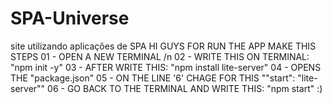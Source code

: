 # SPA-Universe
site utilizando aplicações de SPA
HI GUYS FOR RUN THE APP MAKE THIS STEPS 
01 - OPEN A NEW TERMINAL  /n
02 - WRITE THIS ON TERMINAL: "npm init -y" 
03 - AFTER WRITE THIS: "npm install lite-server" 
04 - OPENS THE "package.json" 
05 - ON THE LINE '6' CHAGE FOR THIS ""start": "lite-server"" 
06 - GO BACK TO THE TERMINAL AND WRITE THIS: "npm start" 
:)
